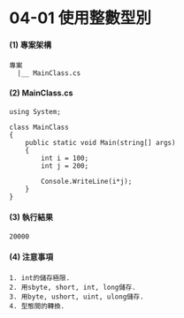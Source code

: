# 04-01 使用整數型別

#### (1) 專案架構 

```
專案
  |__ MainClass.cs
```


#### (2) MainClass.cs

```
using System;

class MainClass 
{
    public static void Main(string[] args)
    {
        int i = 100;
        int j = 200;
        
        Console.WriteLine(i*j);
    }    
}
```

#### (3) 執行結果

```
20000
```


#### (4) 注意事項
```
1. int的儲存極限.
2. 用sbyte, short, int, long儲存.
3. 用byte, ushort, uint, ulong儲存.
4. 型態間的轉換.
```

